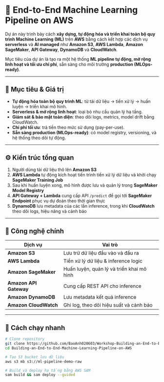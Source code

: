 # 🚀 End-to-End Machine Learning Pipeline on AWS

Dự án này trình bày cách **xây dựng, tự động hóa và triển khai toàn bộ quy trình Machine Learning (ML)** trên **AWS** bằng cách kết hợp các dịch vụ **serverless** và **AI managed** như **Amazon S3**, **AWS Lambda**, **Amazon SageMaker**, **API Gateway**, **DynamoDB** và **CloudWatch**.

Mục tiêu của dự án là tạo ra một hệ thống **ML pipeline tự động, mở rộng linh hoạt và tối ưu chi phí**, sẵn sàng cho môi trường **production (MLOps-ready)**.

---

## 🌟 Mục tiêu & Giá trị

- **Tự động hóa toàn bộ quy trình ML**: từ tải dữ liệu → tiền xử lý → huấn luyện → triển khai mô hình.  
- **Serverless & mở rộng linh hoạt**: loại bỏ nhu cầu quản lý hạ tầng.  
- **Giám sát & bảo mật toàn diện**: theo dõi logs, metrics, model drift bằng CloudWatch.  
- **Chi phí tối ưu**: trả tiền theo mức sử dụng (pay-per-use).  
- **Sẵn sàng production (MLOps-ready)**: có model registry, versioning, và hệ thống theo dõi tự động.

---

## ⚙️ Kiến trúc tổng quan

1. Người dùng tải dữ liệu thô lên **Amazon S3**  
2. **AWS Lambda** tự động kích hoạt tiến trình tiền xử lý dữ liệu và khởi chạy **SageMaker Training Job**  
3. Sau khi huấn luyện xong, mô hình được lưu và quản lý trong **SageMaker Model Registry**  
4. **API Gateway + Lambda** cung cấp API `/predict` để gọi tới **SageMaker Endpoint** phục vụ dự đoán theo thời gian thực  
5. **DynamoDB** lưu metadata của các lần inference, trong khi **CloudWatch** theo dõi logs, hiệu năng và cảnh báo  

---

## 🧩 Công nghệ chính

| Dịch vụ | Vai trò |
|----------|----------|
| **Amazon S3** | Lưu trữ dữ liệu đầu vào và đầu ra |
| **AWS Lambda** | Tiền xử lý dữ liệu & inference logic |
| **Amazon SageMaker** | Huấn luyện, quản lý và triển khai mô hình |
| **Amazon API Gateway** | Cung cấp REST API cho inference |
| **Amazon DynamoDB** | Lưu metadata kết quả inference |
| **Amazon CloudWatch** | Ghi log, theo dõi hiệu suất và cảnh báo |

---

## 🚀 Cách chạy nhanh

```bash
# Clone repository
git clone https://github.com/BaoAnh020603/Workshop-Building-an-End-to-End-Machine-Learning-Pipeline-on-AWS.git
cd Building-an-End-to-End-Machine-Learning-Pipeline-on-AWS

# Tạo S3 bucket lưu dữ liệu
aws s3 mb s3://ml-pipeline-demo-raw

# Build và deploy hạ tầng bằng AWS SAM
sam build && sam deploy --guided
